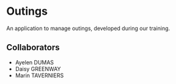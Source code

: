 # Outings
 An application to manage outings, developed during our training.

## Collaborators
- Ayelen DUMAS
- Daisy GREENWAY
- Marin TAVERNIERS
